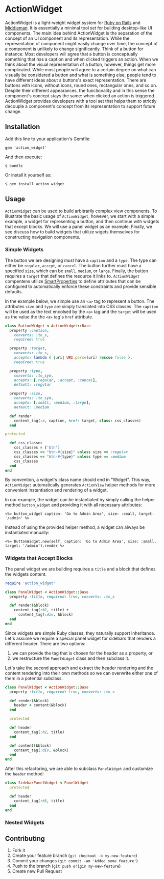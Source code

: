 # ActionWidget

ActionWidget is a light-weight widget system for [Ruby on
Rails](http://rubyonrails.com) and [Middleman](http://middlemanapp.com).  It is
essentially a minimal tool set for building desktop-like UI components.  The
main idea behind ActionWidget is the separation of the concept of an UI
component and its representation. While the representation of component might
easily change over time, the concept of a component is unlikely to change
significantly. Think of a button for instance: Most developers will agree that
a button is conceptually something that has a caption and when clicked triggers
an action.  When we think about the visual representation of a button, however,
things get more complicated. While most people will agree to a certain degree
on what can visually be considered a button and what is something else, people
tend to have different ideas about a buttons's exact representation. There are
buttons with icons, without icons, round ones, rectangular ones, and so on.
Despite their different appearances, the functionality and in this sense the
component's concept stays the same: when clicked an action is triggered.
ActionWidget provides developers with a tool set that helps them to strictly
decouple a component's concept from its representation to support future
change.

## Installation

Add this line to your application's Gemfile:

    gem 'action_widget'

And then execute:

    $ bundle

Or install it yourself as:

    $ gem install action_widget

## Usage

`ActionWidget` can be used to build arbitrarily complex view components. To
illustrate the basic usage of `ActionWidget`, however, we start with a simple
example, a widget for representing a button, and then continue with widgets
that except blocks. We will use a panel widget as an example. Finally, we see
discuss how to build widgets that utilize wigets themselves for constructing
navigation components.

### Simple Widgets

The button we are designing must have a `caption` and a `type`. The type can
either be `regular`, `accept`, or `cancel`. The button further must have a
specified `size`, which can be `small`, `medium`, or `large`. Finally, the
button requires a `target` that defines the resource it links to.
`ActionWidget` compentens utilize
[SmartProperties](http://github.com/t6d/smart_properties) to define attributes
that can be configured to automatically enforce these constraints and provide
sensible defaults.

In the example below, we simple use an `<a>` tag to represent a button. The
attributes `size` and `type` are simply translated into CSS classes. The
`caption` will be used as the text encolsed by the `<a>` tag and the `target`
will be used as the value the the `<a>` tag's `href` attribute.

```ruby
class ButtonWidget < ActionWidget::Base
  property :caption,
    converts: :to_s,
    required: true

  property :target,
    converts: :to_s,
    accepts: lambda { |uri| URI.parse(uri) rescue false },
    required: true

  property :type,
    converts: :to_sym,
    accepts: [:regular, :accept, :cancel],
    default: :regular

  property :size,
    converts: :to_sym,
    accepts: [:small, :medium, :large],
    default: :medium

  def render
    content_tag(:a, caption, href: target, class: css_classes)
  end

protected

  def css_classes
    css_classes = ['btn']
    css_classes << "btn-#{size}" unless size == :regular
    css_classes << "btn-#{type}" unless type == :medium
    css_classes
  end
end
```

By convention, a widget's class name should end in "Widget". This way,
`ActionWidget` automatically generates `ActionView` helper methods for more
convenient instantiation and rendering of a widget.

In our example, the widget can be instantiated by simply calling the helper
method `button_widget` and providing it with all necessary attributes:

```erb
<%= button_widget caption: 'Go to Admin Area', size: :small, target: '/admin' %>
```

Instead of using the provided helper method, a widget can always be instantiated
manually:

```erb
<%= ButtonWidget.new(self, caption: 'Go to Admin Area', size: :small, target: '/admin').render %>
```

### Widgets that Accept Blocks

The panel widget we are building requires a `title` and a block that defines the
widgets content.

```ruby
require 'action_widget'

class PanelWidget < ActionWidget::Base
  property :title, required: true, converts: :to_s

  def render(&block)
    content_tag(:h2, title) +
      content_tag(:div, &block)
  end
end
```

Since widgets are simple Ruby classes, they naturally support inheritance.
Let's assume we require a special panel widget for sidebars that renders a
different header. There are two options:

1. we can provide the tag that is chosen for the header as a property, or
2. we restructure the `PanelWidget` class and then subclass it.

Let's take the second approach and extract the header rendering and the content
rendering into their own methods so we can overwrite either one of them in a
potential subclass.

```ruby
class PanelWidget < ActionWidget::Base
  property :title, required: true, converts: :to_s

  def render(&block)
    header + content(&block)
  end

  protected

  def header
    content_tag(:h2, title)
  end

  def content(&block)
    content_tag(:div, &block)
  end
end
```

After this refactoring, we are able to subclass `PanelWidget` and customize the
`header` method:

```ruby
class SidebarPanelWidget < PanelWidget
  protected

  def header
    content_tag(:h3, title)
  end
end
```

### Nested Widgets

## Contributing

1. Fork it
2. Create your feature branch (`git checkout -b my-new-feature`)
3. Commit your changes (`git commit -am 'Added some feature'`)
4. Push to the branch (`git push origin my-new-feature`)
5. Create new Pull Request
